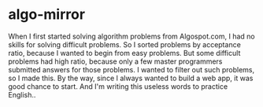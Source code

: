algo-mirror
===========

When I first started solving algorithm problems from Algospot.com, I had no skills for solving difficult problems.
So I sorted problems by acceptance ratio, because I wanted to begin from easy problems.
But some difficult problems had high ratio, because only a few master programmers submitted answers for those problems.
I wanted to filter out such problems, so I made this. By the way, since I always wanted to build a web app, it was good chance to start. And I'm writing this useless words to practice English..
